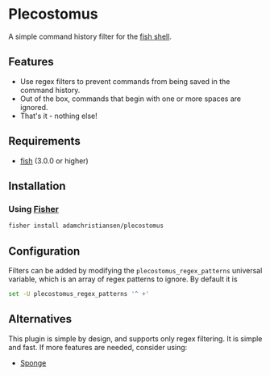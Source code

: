 # Plecostomus

A simple command history filter for the
[fish shell](https://github.com/fish-shell/fish-shell).

## Features

- Use regex filters to prevent commands from being saved in the command
  history.
- Out of the box, commands that begin with one or more spaces are ignored.
- That's it - nothing else!

## Requirements

* [fish](https://github.com/fish-shell/fish-shell) (3.0.0 or higher)

## Installation

### Using [Fisher](https://github.com/jorgebucaran/fisher)

```sh
fisher install adamchristiansen/plecostomus
```

## Configuration

Filters can be added by modifying the `plecostomus_regex_patterns` universal
variable, which is an array of regex patterns to ignore. By default it is

```sh
set -U plecostomus_regex_patterns '^ +'
```

## Alternatives

This plugin is simple by design, and supports only regex filtering. It is
simple and fast. If more features are needed, consider using:

- [Sponge](https://github.com/meaningful-ooo/sponge)
